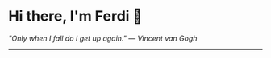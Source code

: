 <h1>Hi there, I'm Ferdi 👋</h1>

<p><em>
  "Only when I fall do I get up again." — Vincent van Gogh
</em></p>

---
